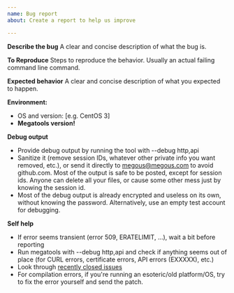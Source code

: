 ```yaml
---
name: Bug report
about: Create a report to help us improve

---
```


**Describe the bug**
A clear and concise description of what the bug is.

**To Reproduce**
Steps to reproduce the behavior. Usually an actual failing command line command.

**Expected behavior**
A clear and concise description of what you expected to happen.

**Environment:**
 - OS and version: [e.g. CentOS 3]
 - **Megatools version!**

**Debug output**
 - Provide debug output by running the tool with --debug http,api
 - Sanitize it (remove session IDs, whatever other private info you want removed, etc.), or send it directly to megous@megous.com to avoid github.com. Most of the output is safe to be posted, except for session ids. Anyone can delete all your files, or cause some other mess just by knowing the session id.
 - Most of the debug output is already encrypted and useless on its own, without knowing the password. Alternatively, use an empty test account for debugging.

**Self help**
 - If error seems transient (error 509, ERATELIMIT, ...), wait a bit before reporting
 - Run megatools with --debug http,api and check if anything seems out of place (for CURL errors, certificate errors, API errors (EXXXXX), etc.)
 - Look through [recently closed issues](https://github.com/megous/megatools/issues?q=is%3Aissue+is%3Aclosed)
 - For compilation errors, if you're running an esoteric/old platform/OS, try to fix the error yourself and send the patch.
